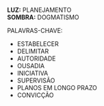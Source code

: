 **LUZ:** PLANEJAMENTO  
**SOMBRA:** DOGMATISMO

PALAVRAS-CHAVE:
- ESTABELECER
- DELIMITAR
- AUTORIDADE
- OUSADIA
- INICIATIVA
- SUPERVISÃO
- PLANOS EM LONGO PRAZO
- CONVICÇÃO